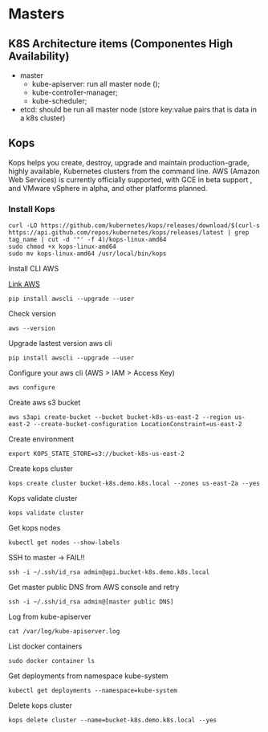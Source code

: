 # Masters

## K8S Architecture items (Componentes High Availability)

* master
  * kube-apiserver: run all master node ();
  * kube-controller-manager;
  * kube-scheduler;
* etcd: should be run all master node (store key:value pairs that is data in a k8s cluster)

## Kops

Kops helps you create, destroy, upgrade and maintain production-grade, highly available, Kubernetes clusters from the command line.
AWS (Amazon Web Services) is currently officially supported, with GCE in beta support , and VMware vSphere in alpha, and other platforms planned.

### Install Kops

```/bin/bash
curl -LO https://github.com/kubernetes/kops/releases/download/$(curl-s https://api.github.com/repos/kubernetes/kops/releases/latest | grep tag_name | cut -d '"' -f 4)/kops-linux-amd64
sudo chmod +x kops-linux-amd64
sudo mv kops-linux-amd64 /usr/local/bin/kops
```

Install CLI AWS

[Link AWS](https://docs.aws.amazon.com/cli/latest/userguide/awscli-install-linux.html)

```/bin/bash
pip install awscli --upgrade --user
```

Check version

```/bin/bash
aws --version
```

Upgrade lastest version aws cli

```/bin/bash
pip install awscli --upgrade --user
```

Configure your aws cli (AWS > IAM > Access Key)

```/bin/bash
aws configure
```

Create aws s3 bucket

```/bin/bash
aws s3api create-bucket --bucket bucket-k8s-us-east-2 --region us-east-2 --create-bucket-configuration LocationConstraint=us-east-2
```

Create environment

```/bin/bash
export KOPS_STATE_STORE=s3://bucket-k8s-us-east-2
```

Create kops cluster

```/bin/bash
kops create cluster bucket-k8s.demo.k8s.local --zones us-east-2a --yes
```

Kops validate cluster

```/bin/bash
kops validate cluster
```

Get kops nodes

```/bin/bash
kubectl get nodes --show-labels
```

SSH to master -> FAIL!!

```/bin/bash
ssh -i ~/.ssh/id_rsa admin@api.bucket-k8s.demo.k8s.local
```

Get master public DNS from AWS console and retry

```/bin/bash
ssh -i ~/.ssh/id_rsa admin@[master public DNS]
```

Log from kube-apiserver

```/bin/bash
cat /var/log/kube-apiserver.log
```

List docker containers

```/bin/bash
sudo docker container ls
```

Get deployments from namespace kube-system

```/bin/bash
kubectl get deployments --namespace=kube-system
```

Delete kops cluster

```/bin/bash
kops delete cluster --name=bucket-k8s.demo.k8s.local --yes
```